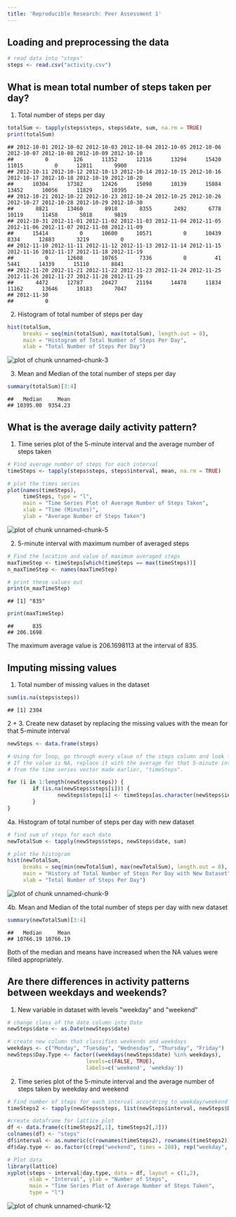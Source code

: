 ```yaml
---
title: 'Reproducible Research: Peer Assessment 1'
---
```



## Loading and preprocessing the data

```r
# read data into "steps"
steps <- read.csv("activity.csv")
```


## What is mean total number of steps taken per day?
1. Total number of steps per day

```r
totalSum <- tapply(steps$steps, steps$date, sum, na.rm = TRUE)
print(totalSum)
```

```
## 2012-10-01 2012-10-02 2012-10-03 2012-10-04 2012-10-05 2012-10-06 2012-10-07 2012-10-08 2012-10-09 2012-10-10 
##          0        126      11352      12116      13294      15420      11015          0      12811       9900 
## 2012-10-11 2012-10-12 2012-10-13 2012-10-14 2012-10-15 2012-10-16 2012-10-17 2012-10-18 2012-10-19 2012-10-20 
##      10304      17382      12426      15098      10139      15084      13452      10056      11829      10395 
## 2012-10-21 2012-10-22 2012-10-23 2012-10-24 2012-10-25 2012-10-26 2012-10-27 2012-10-28 2012-10-29 2012-10-30 
##       8821      13460       8918       8355       2492       6778      10119      11458       5018       9819 
## 2012-10-31 2012-11-01 2012-11-02 2012-11-03 2012-11-04 2012-11-05 2012-11-06 2012-11-07 2012-11-08 2012-11-09 
##      15414          0      10600      10571          0      10439       8334      12883       3219          0 
## 2012-11-10 2012-11-11 2012-11-12 2012-11-13 2012-11-14 2012-11-15 2012-11-16 2012-11-17 2012-11-18 2012-11-19 
##          0      12608      10765       7336          0         41       5441      14339      15110       8841 
## 2012-11-20 2012-11-21 2012-11-22 2012-11-23 2012-11-24 2012-11-25 2012-11-26 2012-11-27 2012-11-28 2012-11-29 
##       4472      12787      20427      21194      14478      11834      11162      13646      10183       7047 
## 2012-11-30 
##          0
```

2. Histogram of total number of steps per day

```r
hist(totalSum, 
     breaks = seq(min(totalSum), max(totalSum), length.out = 8),
     main = "Histogram of Total Number of Steps Per Day", 
     xlab = "Total Number of Steps Per Day")
```

![plot of chunk unnamed-chunk-3](figure/unnamed-chunk-3-1.png)

3. Mean and Median of the total number of steps per day

```r
summary(totalSum)[3:4]
```

```
##   Median     Mean 
## 10395.00  9354.23
```

## What is the average daily activity pattern?
1. Time series plot of the 5-minute interval and the average number of steps taken

```r
# Find average number of steps for each interval
timeSteps <- tapply(steps$steps, steps$interval, mean, na.rm = TRUE)

# plot the times series
plot(names(timeSteps), 
     timeSteps, type = "l", 
     main = "Time Series Plot of Average Number of Steps Taken", 
     xlab = "Time (Minutes)", 
     ylab = "Average Number of Steps Taken")
```

![plot of chunk unnamed-chunk-5](figure/unnamed-chunk-5-1.png)

2. 5-minute interval with maximum number of averaged steps

```r
# Find the location and value of maximum averaged steps
maxTimeStep <- timeSteps[which(timeSteps == max(timeSteps))]
n_maxTimeStep <- names(maxTimeStep)

# print these values out
print(n_maxTimeStep)
```

```
## [1] "835"
```

```r
print(maxTimeStep)
```

```
##      835 
## 206.1698
```
The maximum average value is 206.1698113 at the interval of 835.


## Imputing missing values
1. Total number of missing values in the dataset

```r
sum(is.na(steps$steps))
```

```
## [1] 2304
```

2 + 3. Create new dataset by replacing the missing values with the mean for that 5-minute interval

```r
newSteps <- data.frame(steps)

# Using for loop, go through every vlaue of the steps column and look for NA.
# If the value is NA, replace it with the average for that 5-minute interval
# from the time series vector made earlier, "timeSteps".

for (i in 1:length(newSteps$steps)) {
        if (is.na(newSteps$steps[i])) {
                newSteps$steps[i] <- timeSteps[as.character(newSteps$interval[i])]
        }
}
```

4a. Histogram of total number of steps per day with new dataset

```r
# find sum of steps for each date
newTotalSum <- tapply(newSteps$steps, newSteps$date, sum)

# plot the histogram
hist(newTotalSum, 
     breaks = seq(min(newTotalSum), max(newTotalSum), length.out = 8),
     main = "History of Total Number of Steps Per Day with New Dataset", 
     xlab = "Total Number of Steps Per Day")
```

![plot of chunk unnamed-chunk-9](figure/unnamed-chunk-9-1.png)

4b. Mean and Median of the total number of steps per day with new dataset

```r
summary(newTotalSum)[3:4]
```

```
##   Median     Mean 
## 10766.19 10766.19
```

Both of the median and means have increased when the NA values were filled appropriately.

## Are there differences in activity patterns between weekdays and weekends?
1. New variable in dataset with levels "weekday" and "weekend"

```r
# change class of the date column into Date
newSteps$date <- as.Date(newSteps$date)

# create new column that classifies weekends and weekdays
weekdays <- c("Monday", "Tuesday", "Wednesday", "Thursday", "Friday")
newSteps$Day.Type <- factor((weekdays(newSteps$date) %in% weekdays), 
                         levels=c(FALSE, TRUE), 
                         labels=c('weekend', 'weekday'))
```

2. Time series plot of the 5-minute interval and the average number of steps taken by weekday and weekend

```r
# Find number of steps for each interval accordring to weekday/weekend
timeSteps2 <- tapply(newSteps$steps, list(newSteps$interval, newSteps$Day.Type), mean, na.rm = TRUE)

#create dataframe for lattice plot
df <- data.frame(c(timeSteps2[,1], timeSteps2[,2]))
colnames(df) <- "steps"
df$interval <- as.numeric(c(rownames(timeSteps2), rownames(timeSteps2)))
df$day.type <- as.factor(c(rep("weekend", times = 288), rep("weekday", times = 288)))

# Plot data
library(lattice)
xyplot(steps ~ interval|day.type, data = df, layout = c(1,2), 
       xlab = "Interval", ylab = "Number of Steps", 
       main = "Time Series Plot of Average Number of Steps Taken", 
       type = "l")
```

![plot of chunk unnamed-chunk-12](figure/unnamed-chunk-12-1.png)
